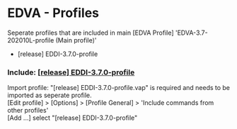 # EDVA - Profiles

Seperate profiles that are included in main [EDVA Profile] 'EDVA-3.7-202010L-profile (Main profile)'
- [release] EDDI-3.7.0-profile

### Include: [[release] EDDI-3.7.0-profile]()
Import profile: "[release] EDDI-3.7.0-profile.vap" is required and needs to be imported as seperate profile.  
[Edit profile] > [Options] > [Profile General] > 'Include commands from other profiles'  
[Add ...] select "[release] EDDI-3.7.0-profile"